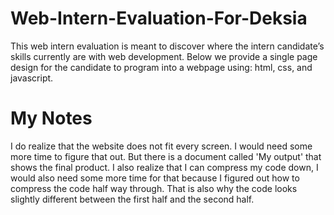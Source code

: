 # Web-Intern-Evaluation-For-Deksia
This web intern evaluation is meant to discover where the intern candidate’s skills currently are with web development. Below we provide a single page design for the candidate to program into a webpage using: html, css, and javascript. 


# My Notes
I do realize that the website does not fit every screen. I would need some more time to figure that out. But there is a document called 'My output' that shows the final product.
I also realize that I can compress my code down, I would also need some more time for that because I figured out how to compress the code half way through. That is also why the code looks slightly different between the first half and the second half.

